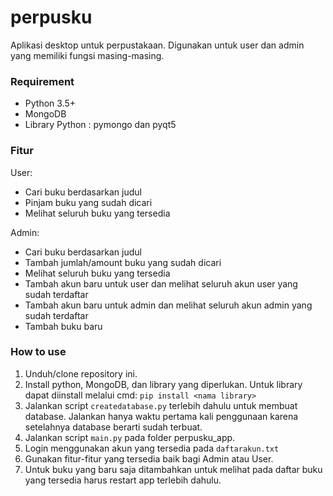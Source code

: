 # perpusku
Aplikasi desktop untuk perpustakaan. Digunakan untuk user dan admin yang memiliki fungsi masing-masing.

### Requirement
- Python 3.5+
- MongoDB
- Library Python : pymongo dan pyqt5

### Fitur
User:
- Cari buku berdasarkan judul
- Pinjam buku yang sudah dicari
- Melihat seluruh buku yang tersedia

Admin:
- Cari buku berdasarkan judul
- Tambah jumlah/amount buku yang sudah dicari
- Melihat seluruh buku yang tersedia
- Tambah akun baru untuk user dan melihat seluruh akun user yang sudah terdaftar
- Tambah akun baru untuk admin dan melihat seluruh akun admin yang sudah terdaftar
- Tambah buku baru

### How to use
1. Unduh/clone repository ini.
2. Install python, MongoDB, dan library yang diperlukan. Untuk library dapat diinstall melalui cmd: ```pip install <nama library>``` 
3. Jalankan script ```createdatabase.py``` terlebih dahulu untuk membuat database. Jalankan hanya waktu pertama kali penggunaan karena setelahnya database berarti sudah terbuat.
4. Jalankan script ```main.py``` pada folder perpusku_app.
5. Login menggunakan akun yang tersedia pada ```daftarakun.txt``` 
6. Gunakan fitur-fitur yang tersedia baik bagi Admin atau User.
7. Untuk buku yang baru saja ditambahkan untuk melihat pada daftar buku yang tersedia harus restart app terlebih dahulu.
